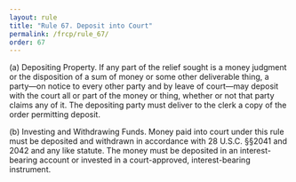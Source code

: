 ```yaml
---
layout: rule
title: "Rule 67. Deposit into Court"
permalink: /frcp/rule_67/
order: 67
---
```


(a) Depositing Property. If any part of the relief sought is a money judgment or the disposition of a sum of money or some other deliverable thing, a party—on notice to every other party and by leave of court—may deposit with the court all or part of the money or thing, whether or not that party claims any of it. The depositing party must deliver to the clerk a copy of the order permitting deposit.


(b) Investing and Withdrawing Funds. Money paid into court under this rule must be deposited and withdrawn in accordance with 28 U.S.C. §§2041 and 2042 and any like statute. The money must be deposited in an interest-bearing account or invested in a court-approved, interest-bearing instrument.